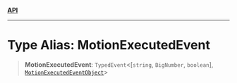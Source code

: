 [**API**](../../../README.md)

***

# Type Alias: MotionExecutedEvent

> **MotionExecutedEvent**: `TypedEvent`\<\[`string`, `BigNumber`, `boolean`\], [`MotionExecutedEventObject`](../interfaces/MotionExecutedEventObject.md)\>
